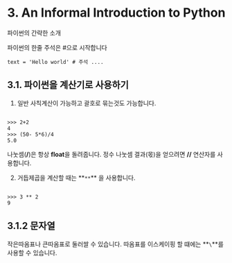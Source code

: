 # 3. An Informal Introduction to Python

파이썬의 간략한 소개

파이썬의 한줄 주석은 #으로 시작합니다

<pre><code>text = 'Hello world' # 주석 ....</code></pre>

## 3.1. 파이썬을 계산기로 사용하기

1. 일반 사칙계산이 가능하고 괄호로 묶는것도 가능합니다.

<pre><code>
>>> 2+2
4
>>> (50- 5*6)/4
5.0
</code></pre>

나눗셈(**/**)은 항상 **float**을 돌려줍니다.
정수 나눗셈 결과(몫)을 얻으려면 **//** 연산자를 사용합니다.

2. 거듭제곱을 계산할 때는 **`**`\*\* 을 사용합니다.

<pre><code>
>>> 3 ** 2
9
</code></pre>

## 3.1.2 문자열

작은따옴표나 큰따옴표로 둘러쌀 수 있습니다.
따옴표를 이스케이핑 할 떄에는 **`\`**를 사용할 수 있습니다.
